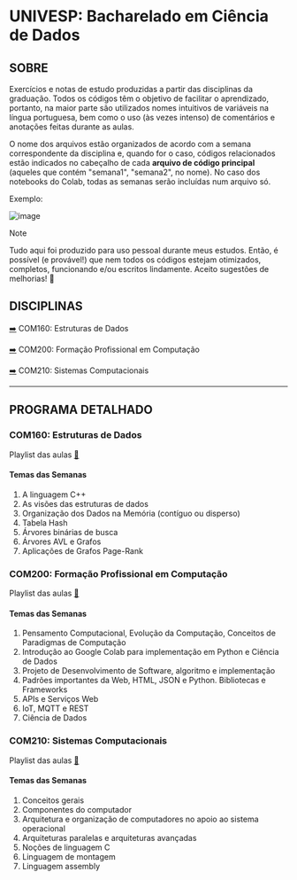 # UNIVESP: Bacharelado em Ciência de Dados 

## SOBRE 
Exercícios e notas de estudo produzidas a partir das disciplinas da graduação. 
Todos os códigos têm o objetivo de facilitar o aprendizado, portanto, na maior parte são utilizados
nomes intuitivos de variáveis na língua portuguesa, bem como o uso (às vezes intenso) de comentários e anotações feitas durante as aulas.

O nome dos arquivos estão organizados de acordo com a semana correspondente da disciplina e, quando for o caso, 
códigos relacionados estão indicados no cabeçalho de cada **arquivo de código principal** 
(aqueles que contém "semana1", "semana2", no nome). No caso dos notebooks do Colab, todas as semanas serão incluídas num arquivo só.

Exemplo:  

![image](https://github.com/user-attachments/assets/5bfb7393-a77a-485f-9da7-0b923572a1de)

> [!NOTE]
> Tudo aqui foi produzido para uso pessoal durante meus estudos. Então, é possível (e provável!)
> que nem todos os códigos estejam otimizados, completos, funcionando e/ou escritos lindamente.
> Aceito sugestões de melhorias! 💙

## DISCIPLINAS

[➡️](https://github.com/jqln-vc/cadernos_estudos/blob/master/datascience/univesp/README.md#com160-estruturas-de-dados) COM160: Estruturas de Dados

[➡️](https://github.com/jqln-vc/cadernos_estudos/blob/master/datascience/univesp/README.md#com200-forma%C3%A7%C3%A3o-profissional-em-computa%C3%A7%C3%A3o) COM200: Formação Profissional em Computação

[➡️](https://github.com/jqln-vc/cadernos_estudos/blob/master/datascience/univesp/README.md#com210-sistemas-computacionais) COM210: Sistemas Computacionais



------------------------------------------------------------------------------------------------------------------------------------

## PROGRAMA DETALHADO

### COM160: Estruturas de Dados
Playlist das aulas [🔗](https://www.youtube.com/playlist?list=PLxI8Can9yAHcfFBv5K_EEukS4zkQILy-_)

#### Temas das Semanas

1.   A linguagem C++
2.   As visões das estruturas de dados
3.   Organização dos Dados na Memória (contíguo ou disperso)
4.   Tabela Hash
5.   Árvores binárias de busca
6.   Árvores AVL e Grafos
7.   Aplicações de Grafos Page-Rank


### COM200: Formação Profissional em Computação
Playlist das aulas [🔗](https://www.youtube.com/playlist?list=PLxI8Can9yAHfPv7-Iaw4k2FXWscgn1cLZ)

#### Temas das Semanas

1.   Pensamento Computacional, Evolução da Computação, Conceitos de Paradigmas de Computação
2.   Introdução ao Google Colab para implementação em Python e Ciência de Dados
3.   Projeto de Desenvolvimento de Software, algoritmo e implementação
4.   Padrões importantes da Web, HTML, JSON e Python. Bibliotecas e Frameworks
5.   APIs e Serviços Web
6.   IoT, MQTT e REST
7.   Ciência de Dados


### COM210: Sistemas Computacionais
Playlist das aulas [🔗](https://www.youtube.com/playlist?list=PLxI8Can9yAHca4uGsoNUrnK4RwV_eYBgM)

#### Temas das Semanas

1.   Conceitos gerais
2.   Componentes do computador
3.   Arquitetura e organização de computadores no apoio ao sistema operacional
4.   Arquiteturas paralelas e arquiteturas avançadas
5.   Noções de linguagem C
6.   Linguagem de montagem
7.   Linguagem assembly
   


